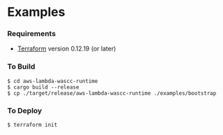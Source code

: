 # Examples

### Requirements

* [Terraform](https://www.terraform.io/downloads.html) version 0.12.19 (or later)

### To Build

```console
$ cd aws-lambda-wascc-runtime
$ cargo build --release
$ cp ./target/release/aws-lambda-wascc-runtime ./examples/bootstrap
```

### To Deploy

```console
$ terraform init
```
